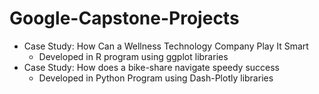 # Google-Capstone-Projects

* Case Study: How Can a Wellness Technology Company Play It Smart
  * Developed in R program using ggplot libraries
* Case Study: How does a bike-share navigate speedy success
  * Developed in Python Program using Dash-Plotly libraries
